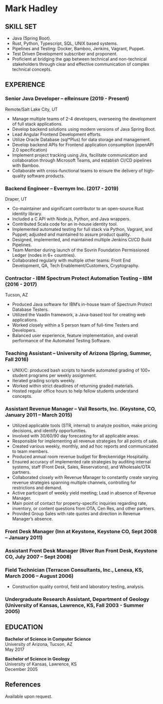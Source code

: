 # Mark Hadley

## SKILL SET
- Java (Spring Boot).
- Rust, Python, Typescript, SQL, UNIX based systems.
- Pipelines and Testing: Docker, Bamboo, Jenkins, Vagrant, Puppet.
- Test Driven Development subscriber and proponent.
- Proficient at bridging the gap between technical and non-technical stakeholders through clear and effective communication of complex technical concepts.

## EXPERIENCE
### Senior Java Developer – eReinsure (2019 - Present)
Remote/Salt Lake City, UT
- Manage multiple teams of 2-4 developers, overseeing the development of full stack applications.
- Develop backend solutions using modern versions of Java Spring Boot.
- Lead Angular Frontend Development efforts.
- Utilize Oracle Database (sql*Plus) for data storage and management.
- Develop backend APIs for Frontend application consumption (openAPI 2.0 specification) 
- Implement project tracking using Jira, facilitate communication and collaboration through Microsoft Teams, and establish CI/CD pipelines with Bamboo.
- Collaborate with cross-functional teams to ensure the delivery of high-quality software products.

### Backend Engineer – Evernym Inc. (2017 - 2019)
Draper, UT
- Co-maintainer and significant contributor to an open-source Rust identity library.
- Included a C API with Node.js, Python, and Java wrappers.
- Contributed Scala code for an in-house identity tool.
- Implemented automated testing for full stack via Python, Vagrant, and Puppet; adjusted and maintained to assure product quality.
- Designed, implemented, and maintained multiple Jenkins CI/CD Build Pipelines.
- Team Member during launch of the Sovrin Foundation Permissioned Ledger (nodes in 6+ countries).
- Collaborated regularly with multiple other teams: Front End Development, QA, Tech Enablement/Customers, Cryptography.

### Contractor - IBM Spectrum Protect Automation Testing – IBM (2016 - 2017)
Tucson, AZ
- Produced Java software for IBM’s in-house team of Spectrum Protect Database Testers.
- Utilized the Vaadin framework, a Java-based tool for creating web applications.
- Worked closely within a 5 person team of full-time Testers and Developers.
- Balanced user experience, feature implementation, and overall performance of the Automated Testing Software.

### Teaching Assistant – University of Arizona (Spring, Summer, Fall 2016)
- UNIX/C: produced bash scripts to handle automated grading of 100+ student programs per weekly assignment.
- Iterated grading scripts weekly.
- Worked within strict deadlines of returning graded materials.
- Hosted regular office hours to help fellow students understand concepts.

### Assistant Revenue Manager – Vail Resorts, Inc. (Keystone, CO, January 2011 – March 2015)
- Utilized applicable tools (STR, internal) to analyze position, make pricing decisions, and identify opportunities.
- Involved with 30/60/90 day forecasting for all applicable areas.
- Responsible for implementing all revenue strategies for all points of sale.
- Created various weekly, monthly, and ad hoc reports and communicated to team members.
- Produced annual room revenue budget for Breckenridge Hospitality.
- Ensured accuracy of implemented rate strategies by auditing internal systems, staff (Front Desk, Sales, Reservations), and Wholesale/OTA partners.
- Collaborated closely with Revenue Manager to constantly create varying revenue strategies spanning multiple channels, controlling for restrictions and demand.
- Active participant of weekly yield meeting; Lead in absence of Revenue Manager.
- Main point of contact for property-specific inquiries regarding rate, inventory, or content questions from OTA, Cen Res, and other partners.
- Provided Group Sales with rate quotes and direction in Revenue Manager’s absence.

### Front Desk Manager (Inn at Keystone, Keystone CO, Sept 2008 – January 2011)

### Assistant Front Desk Manager (River Run Front Desk, Keystone CO, July 2007 – Sept 2008)

### Field Technician (Terracon Consultants, Inc., Lenexa, KS, March 2006 – August 2006)
- Construction quality control, field and laboratory testing, analysis.

### Undergraduate Research Assistant, Department of Geology (University of Kansas, Lawrence, KS, Fall 2003 - Summer 2005)

## EDUCATION
**Bachelor of Science in Computer Science**  
University of Arizona, Tucson, AZ  
May 2017

**Bachelor of Science in Geology**  
University of Kansas, Lawrence, KS  
December 2005

## References
Available upon request.

